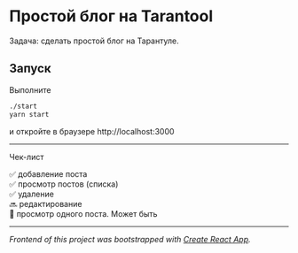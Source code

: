 # Простой блог на Tarantool
Задача: сделать простой блог на Тарантуле.

## Запуск

Выполните
``` bash
./start
yarn start
```
и откройте в браузере http://localhost:3000

-----
Чек-лист

✅ добавление поста  
✅ просмотр постов (списка)  
✅ удаление  
🔜 редактирование  
🤔 просмотр одного поста. Может быть

-----
_Frontend of this project was bootstrapped with [Create React App](https://github.com/facebook/create-react-app)._